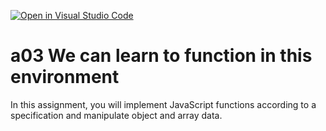 [![Open in Visual Studio Code](https://classroom.github.com/assets/open-in-vscode-f059dc9a6f8d3a56e377f745f24479a46679e63a5d9fe6f495e02850cd0d8118.svg)](https://classroom.github.com/online_ide?assignment_repo_id=6355131&assignment_repo_type=AssignmentRepo)
# a03 We can learn to function in this environment
In this assignment, you will implement JavaScript functions according to a specification and manipulate object and array data.
